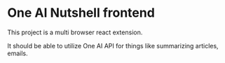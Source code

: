 # One AI Nutshell frontend

This project is a multi browser react extension.

It should be able to utilize One AI API for things like summarizing articles, emails.
